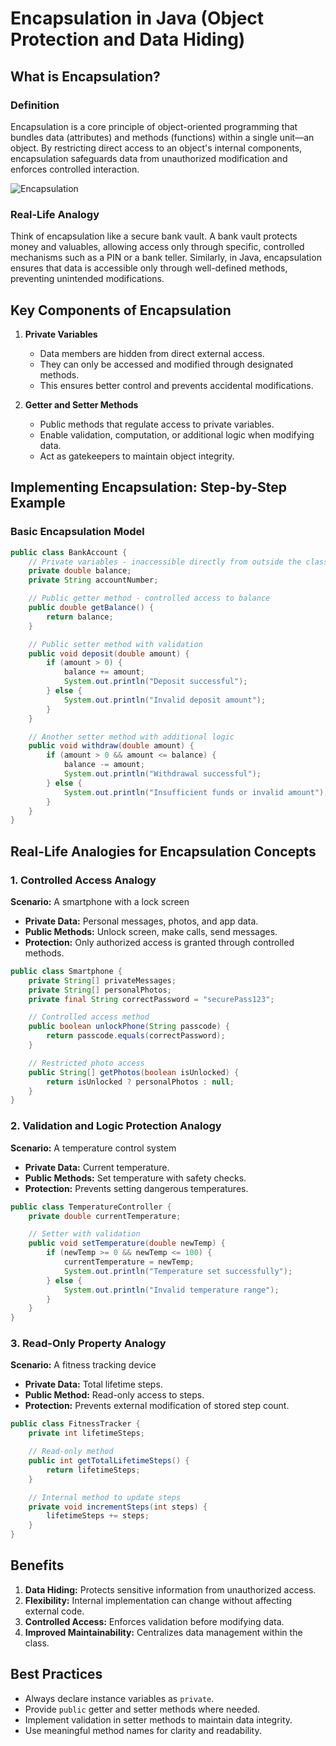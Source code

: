 # Encapsulation in Java (Object Protection and Data Hiding)

## What is Encapsulation?

### Definition
Encapsulation is a core principle of object-oriented programming that bundles data (attributes) and methods (functions) within a single unit—an object. By restricting direct access to an object's internal components, encapsulation safeguards data from unauthorized modification and enforces controlled interaction.

![Encapsulation](https://www.scientecheasy.com/wp-content/uploads/2018/06/encapsulation-in-java.png "Encapsulation")

### Real-Life Analogy
Think of encapsulation like a secure bank vault. A bank vault protects money and valuables, allowing access only through specific, controlled mechanisms such as a PIN or a bank teller. Similarly, in Java, encapsulation ensures that data is accessible only through well-defined methods, preventing unintended modifications.

## Key Components of Encapsulation

1. **Private Variables**
   - Data members are hidden from direct external access.
   - They can only be accessed and modified through designated methods.
   - This ensures better control and prevents accidental modifications.

2. **Getter and Setter Methods**
   - Public methods that regulate access to private variables.
   - Enable validation, computation, or additional logic when modifying data.
   - Act as gatekeepers to maintain object integrity.

## Implementing Encapsulation: Step-by-Step Example

### Basic Encapsulation Model
```java
public class BankAccount {
    // Private variables - inaccessible directly from outside the class
    private double balance;
    private String accountNumber;

    // Public getter method - controlled access to balance
    public double getBalance() {
        return balance;
    }

    // Public setter method with validation
    public void deposit(double amount) {
        if (amount > 0) {
            balance += amount;
            System.out.println("Deposit successful");
        } else {
            System.out.println("Invalid deposit amount");
        }
    }

    // Another setter method with additional logic
    public void withdraw(double amount) {
        if (amount > 0 && amount <= balance) {
            balance -= amount;
            System.out.println("Withdrawal successful");
        } else {
            System.out.println("Insufficient funds or invalid amount");
        }
    }
}
```

## Real-Life Analogies for Encapsulation Concepts

### 1. Controlled Access Analogy
**Scenario:** A smartphone with a lock screen

- **Private Data:** Personal messages, photos, and app data.
- **Public Methods:** Unlock screen, make calls, send messages.
- **Protection:** Only authorized access is granted through controlled methods.

```java
public class Smartphone {
    private String[] privateMessages;
    private String[] personalPhotos;
    private final String correctPassword = "securePass123";

    // Controlled access method
    public boolean unlockPhone(String passcode) {
        return passcode.equals(correctPassword);
    }

    // Restricted photo access
    public String[] getPhotos(boolean isUnlocked) {
        return isUnlocked ? personalPhotos : null;
    }
}
```

### 2. Validation and Logic Protection Analogy
**Scenario:** A temperature control system

- **Private Data:** Current temperature.
- **Public Methods:** Set temperature with safety checks.
- **Protection:** Prevents setting dangerous temperatures.

```java
public class TemperatureController {
    private double currentTemperature;

    // Setter with validation
    public void setTemperature(double newTemp) {
        if (newTemp >= 0 && newTemp <= 100) {
            currentTemperature = newTemp;
            System.out.println("Temperature set successfully");
        } else {
            System.out.println("Invalid temperature range");
        }
    }
}
```

### 3. Read-Only Property Analogy
**Scenario:** A fitness tracking device

- **Private Data:** Total lifetime steps.
- **Public Method:** Read-only access to steps.
- **Protection:** Prevents external modification of stored step count.

```java
public class FitnessTracker {
    private int lifetimeSteps;

    // Read-only method
    public int getTotalLifetimeSteps() {
        return lifetimeSteps;
    }

    // Internal method to update steps
    private void incrementSteps(int steps) {
        lifetimeSteps += steps;
    }
}
```

## Benefits

1. **Data Hiding:** Protects sensitive information from unauthorized access.
2. **Flexibility:** Internal implementation can change without affecting external code.
3. **Controlled Access:** Enforces validation before modifying data.
4. **Improved Maintainability:** Centralizes data management within the class.

## Best Practices

- Always declare instance variables as `private`.
- Provide `public` getter and setter methods where needed.
- Implement validation in setter methods to maintain data integrity.
- Use meaningful method names for clarity and readability.
